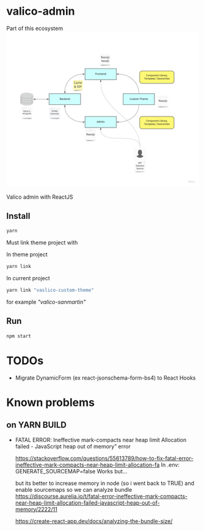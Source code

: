 # valico-admin

Part of this ecosystem
![alt text](https://github.com/pierrotagency/valico-admin/blob/master/doc/ecosystem.jpg?raw=true)

Valico admin with ReactJS

## Install
```bash
yarn
```
Must link theme project with

In theme project
```bash
yarn link
```

In current project
```bash
yarn link "vaslico-custom-theme"
```
for example *"valico-sanmartin"*

## Run
```bash
npm start
```



# TODOs

- Migrate DynamicForm (ex react-jsonschema-form-bs4) to React Hooks



# Known problems

## on YARN BUILD

- FATAL ERROR: Ineffective mark-compacts near heap limit Allocation failed - JavaScript heap out of memory” error
    
    https://stackoverflow.com/questions/55613789/how-to-fix-fatal-error-ineffective-mark-compacts-near-heap-limit-allocation-fa
    In .env: GENERATE_SOURCEMAP=false
    Works but...

    but its better to increase memory in node (so i went back to TRUE) and enable sourcemaps so we can analyze bundle
    https://discourse.aurelia.io/t/fatal-error-ineffective-mark-compacts-near-heap-limit-allocation-failed-javascript-heap-out-of-memory/2222/11

    https://create-react-app.dev/docs/analyzing-the-bundle-size/